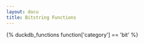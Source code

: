 ```yaml
---
layout: docu
title: Bitstring Functions
---
```


{% duckdb_functions function['category'] == 'bit' %}